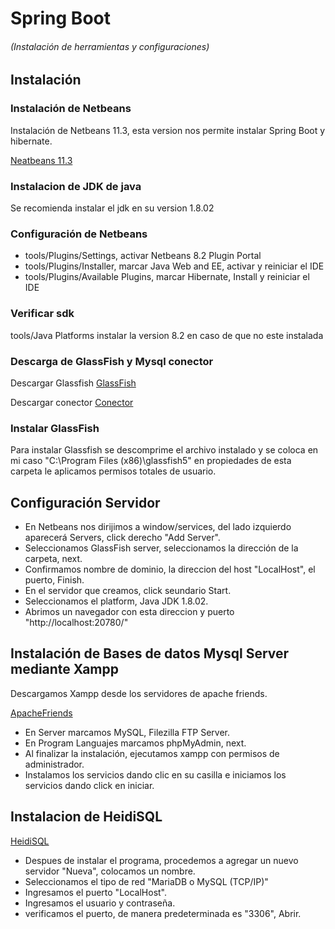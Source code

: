 # Spring Boot 
###### (Instalación de herramientas y configuraciones)

## Instalación
### Instalación de Netbeans
Instalación de Netbeans 11.3, esta version nos permite instalar Spring Boot y hibernate.

<a href="https://netbeans.apache.org/download/nb113/nb113.html" target="_blank">Neatbeans 11.3</a>

### Instalacion de JDK de java 
Se recomienda instalar el jdk en su version 1.8.02

### Configuración de Netbeans
-  tools/Plugins/Settings, activar Netbeans 8.2 Plugin Portal
-  tools/Plugins/Installer, marcar Java Web and EE, activar y reiniciar el IDE
-  tools/Plugins/Available Plugins, marcar Hibernate, Install y reiniciar el IDE

### Verificar sdk
tools/Java Platforms
instalar la version 8.2 en caso de que no este instalada

### Descarga de GlassFish y Mysql conector
Descargar Glassfish
<a href="http://download.oracle.com/glassfish/5.0.1/release/glassfish-5.0.1.zip" target="_blank">GlassFish</a>

Descargar conector
<a href="https://dev.mysql.com/downloads/connector/j/5.1.html" target="_blank">Conector</a>

### Instalar GlassFish
Para instalar Glassfish se descomprime el archivo instalado y se coloca en mi caso "C:\Program Files (x86)\glassfish5" en propiedades de esta carpeta le aplicamos permisos totales de usuario.

## Configuración Servidor
- En Netbeans nos dirijimos a window/services, del lado izquierdo aparecerá Servers, click derecho "Add Server".
- Seleccionamos   GlassFish server, seleccionamos la dirección de la carpeta, next.
- Confirmamos nombre de dominio, la direccion del host "LocalHost", el puerto, Finish.
- En el servidor que creamos, click seundario Start.
- Seleccionamos el platform, Java JDK 1.8.02.
- Abrimos un navegador con esta direccion y puerto "http://localhost:20780/"
    
## Instalación de Bases de datos Mysql Server mediante Xampp
Descargamos Xampp desde los servidores de apache friends.

<a href="https://www.apachefriends.org/xampp-files/8.0.3/xampp-windows-x64-8.0.3-0-VS16-installer.exe" target="_blank">ApacheFriends</a>
- En Server marcamos MySQL, Filezilla FTP Server.
- En Program Languajes marcamos phpMyAdmin, next.
- Al finalizar la instalación, ejecutamos xampp con permisos de administrador.
- Instalamos los servicios dando clic en su casilla e iniciamos los servicios dando click en iniciar.

## Instalacion de HeidiSQL
<a href="https://www.heidisql.com/installers/HeidiSQL_11.2.0.6213_Setup.exe" target="_blank">HeidiSQL</a>
- Despues de instalar el programa, procedemos a agregar un nuevo servidor "Nueva", colocamos un nombre.
- Seleccionamos el tipo de red "MariaDB o MySQL (TCP/IP)"
- Ingresamos el puerto "LocalHost".
- Ingresamos el usuario y contraseña.
- verificamos el puerto, de manera predeterminada es "3306", Abrir.